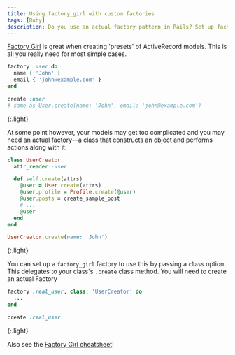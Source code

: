 ```yaml
---
title: Using factory_girl with custom factories
tags: [Ruby]
description: Do you use an actual factory pattern in Rails? Set up factory_girl to use this factory.
---
```


[Factory Girl](https://github.com/thoughtbot/factory_girl) is great when creating 'presets' of ActiveRecord models. This is all you really need for most simple cases.

```rb
factory :user do
  name { 'John' }
  email { 'john@example.com' }
end
```

```rb
create :user
# same as User.create(name: 'John', email: 'john@example.com')
```
{:.light}

At some point however, your models may get too complicated and you may need an actual [factory](https://en.wikipedia.org/wiki/Factory_method_pattern)—a class that constructs an object and performs actions along with it.

```rb
class UserCreator
  attr_reader :user

  def self.create(attrs)
    @user = User.create(attrs)
    @user.profile = Profile.create(@user)
    @user.posts = create_sample_post
    # ...
    @user
  end
end
```

```rb
UserCreator.create(name: 'John')
```
{:.light}

You can set up a `factory_girl` factory to use this by passing a `class` option. This delegates to your class's `.create` class method. You will need to create an actual Factory

```rb
factory :real_user, class: 'UserCreator' do
  ...
end
```

```rb
create :real_user
```
{:.light}

Also see the [Factory Girl cheatsheet](http://ricostacruz.com/cheatsheets/factory_girl.html)!
